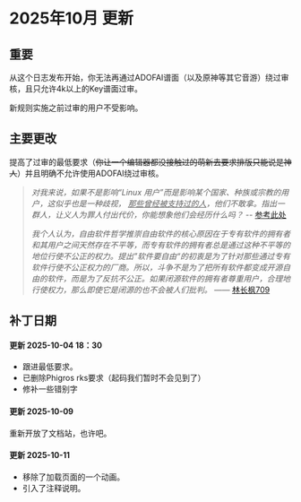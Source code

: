# 2025年10月 更新

## 重要

从这个日志发布开始，你无法再通过ADOFAI谱面（以及原神等其它音游）绕过审核，且只允许4k以上的Key谱面过审。

新规则实施之前过审的用户不受影响。

## 主要更改

提高了过审的最低要求（~~你让一个编辑器都没接触过的萌新去要求排版只能说是神人~~）并且明确不允许使用ADOFAI绕过审核。

> *对我来说，如果不是影响“Linux 用户”而是影响某个国家、种族或宗教的用户，这似乎也是一种歧视， <u>那些曾经被支持过的人</u>，他们不敢拿。指出一群人，让义人为罪人付出代价，你能想象他们会经历什么吗？* -- [参考此处](https://zh-cn.linuxadictos.com/%E7%94%B1%E4%BA%8E%E4%B8%80%E6%B3%A2%E4%BD%9C%E5%BC%8A%E8%80%85%E7%9A%84%E6%B5%AA%E6%BD%AE%EF%BC%8C%E3%80%8AApex-Legends%E3%80%8B%E6%94%BE%E5%BC%83%E4%BA%86%E5%AF%B9-Linux-%E6%93%8D%E4%BD%9C%E7%B3%BB%E7%BB%9F%E7%9A%84%E6%94%AF%E6%8C%81.html?utm_source=destacado-inside)
>
> *我个人认为，自由软件哲学推崇自由软件的核心原因在于专有软件的拥有者和其用户之间天然存在不平等，而专有软件的拥有者总是通过这种不平等的地位行使不公正的权力。提出”软件要自由“的初衷是为了针对那些通过专有软件行使不公正权力的厂商。所以，斗争不是为了把所有软件都变成开源自由的软件，而是为了反抗不公正。如果闭源软件的拥有者尊重用户，合理地行使权力，那么即使它是闭源的也不会被人们批判。* —— [林长枫709](https://space.bilibili.com/9202840)

## 补丁日期

#### 更新 2025-10-04 18：30

- 跟进最低要求。
- 已删除Phigros rks要求（起码我们暂时不会见到了）
- 修补一些错别字

#### 更新 2025-10-09

重新开放了文档站，也许吧。

#### 更新 2025-10-11

- 移除了加载页面的一个动画。
- 引入了注释说明。